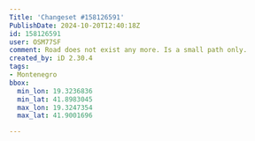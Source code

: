 ```yaml
---
Title: 'Changeset #158126591'
PublishDate: 2024-10-20T12:40:18Z
id: 158126591
user: OSM77SF
comment: Road does not exist any more. Is a small path only.
created_by: iD 2.30.4
tags:
- Montenegro
bbox:
  min_lon: 19.3236836
  min_lat: 41.8983045
  max_lon: 19.3247354
  max_lat: 41.9001696

---
```

